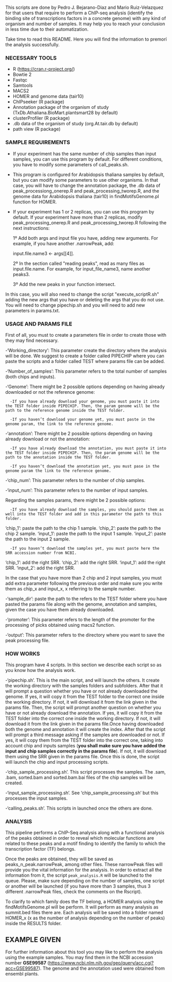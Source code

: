 This scripts are done by Pedro J. Bejarano-Diaz and Mario Ruiz-Velazquez for that users that require to perform a ChIP-seq analysis (identify the binding site of transcriptions factors in a concrete genome) with any kind of organism and number of samples. It may help you to reach your conclusion in less time due to their automatization.

Take time to read this README. Here you will find the information to premorí the analysis successfully.


### NECESSARY TOOLS


- R (https://cran.r-project.org/)
- Bowtie 2
- Fastqc
- Samtools
- MACS2
- HOMER and genome data (tair10)
- ChIPseeker (R package)
- Annotation package of the organism of study (TxDb.Athaliana.BioMart.plantsmart28 by default)
- clusterProfiler (R package)
- .db data of the organism of study (org.At.tair.db by default)
- path view (R package)


### SAMPLE REQUIREMENTS


- If your experiment has the same number of chip samples than input samples, you can use this program by default. For different conditions, you have to modify some parameters of call_peaks.sh.

- This program is configured for Arabidopsis thaliana samples by default, but you can modify some parameters to use other organisms. In that case, you will have to change the annotation package, the .db data of peak_processiong_onerep.R and peak_processing_tworep.R, and the genome data for Arabidopsis thaliana (tair10) in findMotifsGenome.pl function for HOMER.


- If your experiment has 1 or 2 replicas, you can use this program by default. If your experiment have more than 2 replicas, modify peak_processing_onerep.R and peak_processing_tworep.R following the next instructions:

  1º Add both args and input file you have, adding new arguments. For example, if you have another .narrowPeak, add:

  input.file.name3 <- args[[4]].

  2º In the section called "reading peaks", read as many files as input.file.name. For example, for input_file_name3, name another peaks3.

  3º Add the new peaks in your function intersect.

 In this case, you will also need to change the script "execute_scriptR.sh" adding the new args that you have or deleting the args that you do not use. You will need to change pipechip.sh and you will need to add new parameters in params.txt.


### USAGE AND PARAMS FILE


First of all, you must to create a parameters file in order to create those with they may find necessary.

   -‘Working_directory’: This parameter create the directory where the analysis will be done. We suggest to create a folder called PIPECHIP where you can paste the scripts and a folder called TEST where params file can be added.

   -‘Number_of_samples’: This parameter refers to the total number of samples (both chips and inputs).

   -‘Genome’: There might be 2 possible options depending on having already downloaded or not the reference genome:

      -If you have already download your genome, you must paste it into the TEST folder inside PIPECHIP. Then, the param genome will be the path to the reference genome inside the TEST folder.

      -If you haven’t download your genome yet, you must paste in the genome param, the link to the reference genome. 

   -‘annotation’: There might be 2 possible options depending on having already download or not the annotation:

      -If you have already download the annotation, you must paste it into the TEST folder inside PIPECHIP. Then, the param genome will be the path to the annotation inside the TEST folder.

      -If you haven’t download the annotation yet, you must pase in the genome param the link to the reference genome. 

   -‘chip_num’: This parameter refers to the number of chip samples.

   -‘input_num’: This parameter refers to the number of input samples.

Regarding the samples params, there might be 2 possible options:

      -If you have already download the samples, you should paste them as well into the TEST folder and add in this parameter the path to this folder.

‘chip_1’: paste the path to the chip 1 sample.
‘chip_2’: paste the path to the chip 2 sample.
‘input_1’: paste the path to the input 1 sample.
‘input_2’: paste the path to the input 2 sample.

      -If you haven’t download the samples yet, you must paste here the SRR accession number from NCBI.
‘chip_1’: add the right SRR.
‘chip_2’: add the right SRR.
‘input_1’: add the right SRR.
‘input_2’: add the right SRR.

In the case that you have more than 2 chip and 2 input samples, you must add extra parameter following the previous order and make sure you write them as chip_x and input_x, x referring to the sample number.

   -‘sample_dir’: paste the path to the refers to the TEST folder where you have pasted the params file along with the genome, annotation and samples, given the case you have them already downloaded. 

   -‘promoter’: This parameter refers to the length of the promoter for the processing of picks obtained using macs2 function.

   -‘output’: This parameter refers to the directory where you want to save the peak processing file.



### HOW WORKS



This program have 4 scripts. In this section we describe each script so as you know how the analysis work.

   -‘pipechip.sh’. This is the main script, and will launch the others. It create the working directory with the samples folders and subfolders. After that it will prompt a question whether you have or not already downloaded the genome. If yes, it will copy it from the TEST folder to the correct one inside the working directory. If not, it will download it from the link given in the params file. Then, the script will prompt another question on whether you have or not already download the annotation. If yes, it will copy it from the TEST folder into the correct one inside the working directory. If not, it will download it from the link given in the params file.Once having downloaded both the genome and annotation it will create the index. After that the script will prompt a third message asking if the samples are downloaded or not. If yes, it will copy them from the TEST folder into the correct one, taking into account chip and inputs samples (__you shall make sure you have added the input and chip samples correctly in the params file__). If not, it will download them using the SRR given in the params file. Once this is done, the script will launch the chip and input processing scripts.
   

   -‘chip_sample_processing.sh’. This script processes the samples. The .sam, .bam, sorted.bam and sorted.bam.bai files of the chip samples will be created.

   -‘input_sample_processing.sh’. See ‘chip_sample_processing.sh’ but this processes the input samples.

   -‘calling_peaks.sh’. This scripts in launched once the others are done.



### ANALYSIS



This pipeline performs a ChIP-Seq analysis along with a functional analysis of the peaks obtained in order to reveal which molecular functions are related to these peaks and a motif finding to identify the family to which the transcription factor (TF) belongs.

Once the peaks are obtained, they will be saved as peaks_n_peak.narrowPeak, among other files. These narrowPeak files will provide you the vital information for the analysis. In order to extract all the information from it, the script `peak_analysis.R` will be launched to the queue. Please, make sure depending on the number of samples, one script or another will be launched (if you have more than 3 samples, thus 3 different .narrowPeak files, check the comments on the Rscript).

To clarify to which family does the TF belong, a HOMER analysis using the findMotifsGenome.pl will be perform. It will perform as many analysis as summit.bed files there are. Each analysis will be saved into a folder named HOMER_x (x as the number of analysis depending on the number of peaks) inside the RESULTS folder.



## EXAMPLE GIVEN



For further information about this tool you may like to perform the analysis using the example samples. You may find them in the NCBI accession number __GSE99587__ (https://www.ncbi.nlm.nih.gov/geo/query/acc.cgi?acc=GSE99587). The genome and the annotation used were obtained from ensembl plants.
